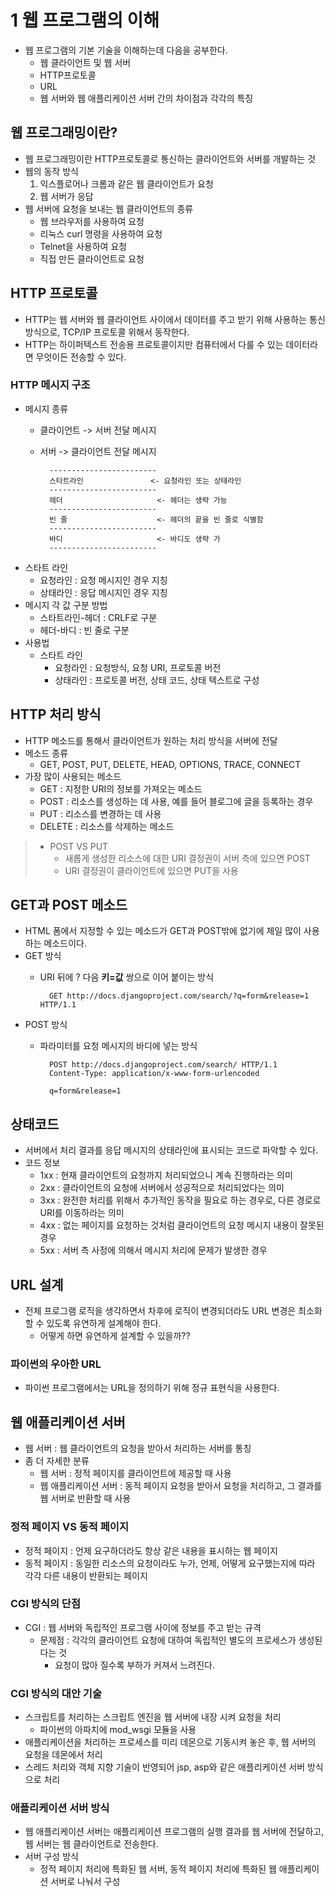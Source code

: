# 1 웹 프로그램의 이해

* 웹 프로그램의 기본 기술을 이해하는데 다음을 공부한다.
    * 웹 클라이언트 및 웹 서버
    * HTTP프로토콜
    * URL
    * 웹 서버와 웹 애플리케이션 서버 간의 차이점과 각각의 특징

## 웹 프로그래밍이란?

* 웹 프로그래밍이란 HTTP프로토콜로 통신하는 클라이언트와 서버를 개발하는 것
* 웹의 동작 방식
    1. 익스플로어나 크롬과 같은 웹 클라이언트가 요청
    2. 웹 서버가 응답 
* 웹 서버에 요청을 보내는 웹 클라이언트의 종류
    * 웹 브라우저를 사용하여 요청 
    * 리눅스 curl 명령을 사용하여 요청
    * Telnet을 사용하여 요청
    * 직접 만든 클라이언트로 요청
    
## HTTP 프로토콜

* HTTP는 웹 서버와 웹 클라이언트 사이에서 데이터를 주고 받기 위해 사용하는 통신 방식으로, TCP/IP 프로토콜 위해서 동작한다. 
* HTTP는 하이퍼텍스트 전송용 프로토콜이지만 컴퓨터에서 다룰 수 있는 데이터라면 무엇이든 전송할 수 있다. 

### HTTP 메시지 구조 

* 메시지 종류 
    * 클라이언트 -> 서버 전달 메시지
    * 서버 -> 클라이언트 전달 메시지

            ------------------------
            스타트라인               <- 요청라인 또는 상태라인
            ------------------------
            헤더                     <- 헤더는 생략 가능
            ------------------------
            빈 줄                    <- 헤더의 끝을 빈 줄로 식별함
            ------------------------
            바디                     <- 바디도 생략 가
            ------------------------

* 스타트 라인
    * 요청라인 : 요청 메시지인 경우 지칭
    * 상태라인 : 응답 메시지인 경우 지칭
* 메시지 각 값 구분 방법
    * 스타트라인-헤더 : CRLF로 구분
    * 헤더-바디 : 빈 줄로 구분
* 사용법
    * 스타트 라인
        * 요청라인 : 요청방식, 요청 URI, 프로토콜 버전
        * 상태라인 : 프로토콜 버전, 상태 코드, 상태 텍스트로 구성

## HTTP 처리 방식

* HTTP 메소드를 통해서 클라이언트가 원하는 처리 방식을 서버에 전달
* 메소드 종류
    * GET, POST, PUT, DELETE, HEAD, OPTIONS, TRACE, CONNECT
* 가장 많이 사용되는 메소드
    * GET : 지정한 URI의 정보를 가져오는 메소드
    * POST : 리소스를 생성하는 데 사용, 예를 들어 블로그에 글을 등록하는 경우
    * PUT : 리소스를 변경하는 데 사용 
    * DELETE : 리소스를 삭제하는 메소드 

> * POST VS PUT
>   * 새롭게 생성한 리소스에 대한 URI 결정권이 서버 측에 있으면 POST
>   * URI 결정권이 클라이언트에 있으면 PUT을 사용

## GET과 POST 메소드

* HTML 폼에서 지정할 수 있는 메소드가 GET과 POST밖에 없기에 제일 많이 사용하는 메소드이다.
* GET 방식
    * URI 뒤에 ? 다음 **키=값** 쌍으로 이어 붙이는 방식

            GET http://docs.djangoproject.com/search/?q=form&release=1 HTTP/1.1

* POST 방식
    * 파라미터를 요청 메시지의 바디에 넣는 방식   

            POST http://docs.djangoproject.com/search/ HTTP/1.1
            Content-Type: application/x-www-form-urlencoded

            q=form&release=1

## 상태코드

* 서버에서 처리 결과를 응답 메시지의 상태라인에 표시되는 코드로 파악할 수 있다.
* 코드 정보
    * 1xx : 현재 클라이언트의 요청까지 처리되었으니 계속 진행하라는 의미
    * 2xx : 클라이언트의 요청에 서버에서 성공적으로 처리되었다는 의미
    * 3xx : 완전한 처리를 위해서 추가적인 동작을 필요로 하는 경우로, 다른 경로로 URI를 이동하라는 의미
    * 4xx : 없는 페이지를 요청하는 것처럼 클라이언트의 요청 메시지 내용이 잘못된 경우
    * 5xx : 서버 측 사정에 의해서 메시지 처리에 문제가 발생한 경우

## URL 설계

* 전체 프로그램 로직을 생각하면서 차후에 로직이 변경되더라도 URL 변경은 최소화할 수 있도록 유연하게 설계해야 한다. 
    * 어떻게 하면 유연하게 설계할 수 있을까??

### 파이썬의 우아한 URL

* 파이썬 프로그램에서는 URL을 정의하기 위해 정규 표현식을 사용한다. 


## 웹 애플리케이션 서버 

* 웹 서버 : 웹 클라이언트의 요청을 받아서 처리하는 서버를 통칭 
* 좀 더 자세한 분류
    * 웹 서버 : 정적 페이지를 클라이언트에 제공할 때 사용
    * 웹 애플리케이션 서버 : 동적 페이지 요청을 받아서 요청을 처리하고, 그 결과를 웹 서버로 반환할 때 사용

### 정적 페이지 VS 동적 페이지

* 정적 페이지 : 언제 요구하더라도 항상 같은 내용을 표시하는 웹 페이지 
* 동적 페이지 : 동일한 리소스의 요청이라도 누가, 언제, 어떻게 요구했는지에 따라 각각 다른 내용이 반환되는 페이지 

### CGI 방식의 단점

* CGI : 웹 서버와 독립적인 프로그램 사이에 정보를 주고 받는 규격
    * 문제점 : 각각의 클라이언트 요청에 대하여 독립적인 별도의 프로세스가 생성된다는 것
        * 요청이 많아 질수록 부하가 커져서 느려진다. 


### CGI 방식의 대안 기술

* 스크립트를 처리하는 스크립트 엔진을 웹 서버에 내장 시켜 요청을 처리 
    * 파이썬의 아파치에 mod_wsgi 모듈을 사용
* 애플리케이션을 처리하는 프로세스를 미리 데몬으로 기동시켜 놓은 후, 웹 서버의 요청을 데몬에서 처리
* 스레드 처리와 객체 지향 기술이 반영되어 jsp, asp와 같은 애플리케이션 서버 방식으로 처리


### 애플리케이션 서버 방식

* 웹 애플리케이션 서버는 애플리케이션 프로그램의 실행 결과를 웹 서버에 전달하고, 웹 서버는 웹 클라이언트로 전송한다. 
* 서버 구성 방식
    * 정적 페이지 처리에 특화된 웹 서버, 동적 페이지 처리에 특화된 웹 애플리케이션 서버로 나눠서 구성